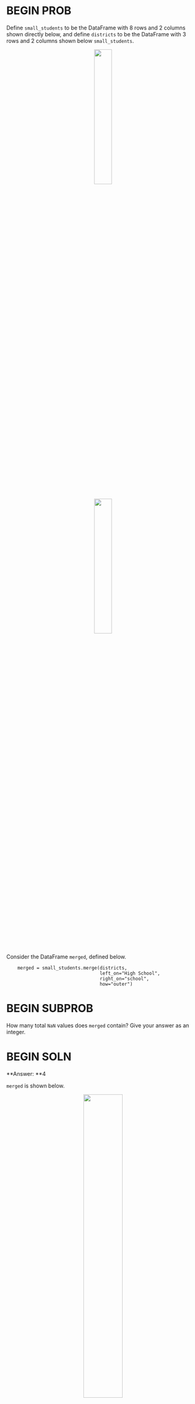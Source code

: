 # BEGIN PROB

Define `small_students` to be the DataFrame with 8 rows and 2 columns
shown directly below, and define `districts` to be the DataFrame
with 3 rows and 2 columns shown below `small_students`.

<center><img src='../assets/images/sp22-midterm/small_students.png' width=30%></center>
<center><img src='../assets/images/sp22-midterm/districts.png' width=30%></center>

Consider the DataFrame `merged`, defined below.

        merged = small_students.merge(districts, 
                                      left_on="High School", 
                                      right_on="school", 
                                      how="outer")

# BEGIN SUBPROB

How many total `NaN` values does `merged` contain? Give your answer as
an integer.

# BEGIN SOLN

**Answer: **4

`merged` is shown below.

<center><img src='../assets/images/sp22-midterm/merge-ans-1.png' width=45%></center>

<average>13</average>

# END SOLN

# END SUBPROB

# BEGIN SUBPROB

Consider the DataFrame `concatted`, defined below.

    concatted = pd.concat([small_students, districts], axis=1)

How many total `NaN` values does `concatted` contain? Give your answer
as an integer.

*Hint: Draw out what `concatted` looks like. Also, remember that the
default `axis` argument to `pd.concat` is `axis=0`.*

# BEGIN SOLN

**Answer: **10

`concatted` is shown below.

<center><img src='../assets/images/sp22-midterm/merge-ans-2.png' width=45%></center>

<average>76</average>

# END SOLN

# END SUBPROB

# END PROB